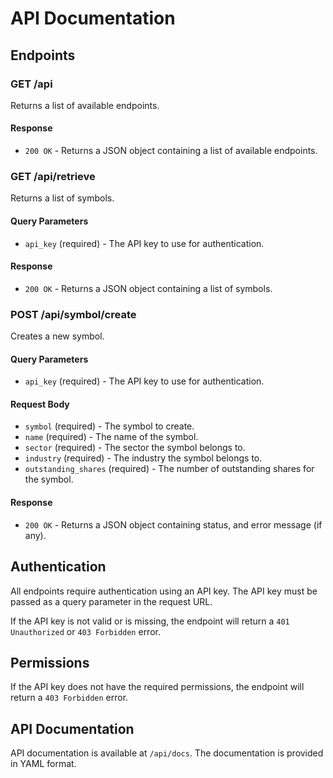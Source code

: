 # API Documentation

## Endpoints

### GET /api

Returns a list of available endpoints.

#### Response

- `200 OK` - Returns a JSON object containing a list of available endpoints.

### GET /api/retrieve

Returns a list of symbols.

#### Query Parameters

- `api_key` (required) - The API key to use for authentication.

#### Response

- `200 OK` - Returns a JSON object containing a list of symbols.

### POST /api/symbol/create

Creates a new symbol.

#### Query Parameters

- `api_key` (required) - The API key to use for authentication.

#### Request Body

- `symbol` (required) - The symbol to create.
- `name` (required) - The name of the symbol.
- `sector` (required) - The sector the symbol belongs to.
- `industry` (required) - The industry the symbol belongs to.
- `outstanding_shares` (required) - The number of outstanding shares for the symbol.

#### Response

- `200 OK` - Returns a JSON object containing status, and error message (if any).

## Authentication

All endpoints require authentication using an API key. The API key must be passed as a query parameter in the request URL.

If the API key is not valid or is missing, the endpoint will return a `401 Unauthorized` or `403 Forbidden` error.

## Permissions


If the API key does not have the required permissions, the endpoint will return a `403 Forbidden` error.

## API Documentation

API documentation is available at `/api/docs`. The documentation is provided in YAML format.
